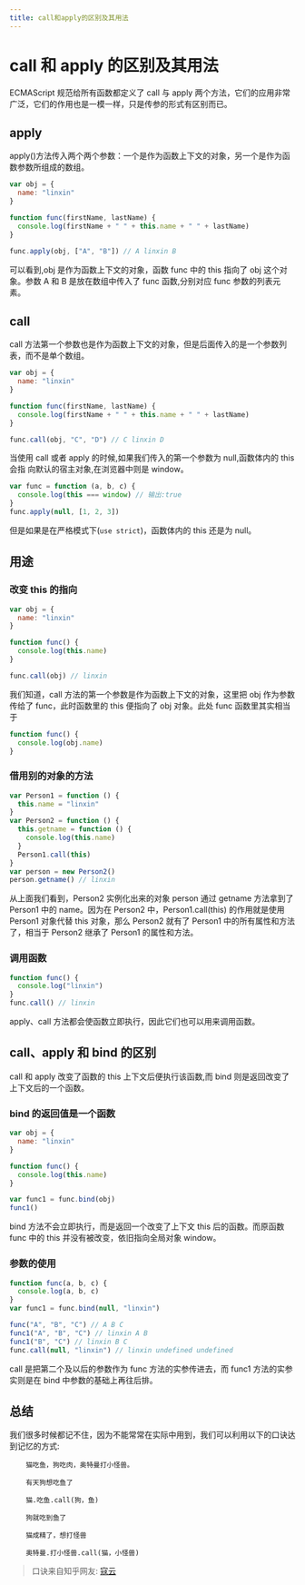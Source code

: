 ```yaml
---
title: call和apply的区别及其用法
---
```


# call 和 apply 的区别及其用法

ECMAScript 规范给所有函数都定义了 call 与 apply 两个方法，它们的应用非常广泛，它们的作用也是一模一样，只是传参的形式有区别而已。

## apply

apply()方法传入两个两个参数：一个是作为函数上下文的对象，另一个是作为函数参数所组成的数组。

```js
var obj = {
  name: "linxin"
}

function func(firstName, lastName) {
  console.log(firstName + " " + this.name + " " + lastName)
}

func.apply(obj, ["A", "B"]) // A linxin B
```

可以看到,obj 是作为函数上下文的对象，函数 func 中的 this 指向了 obj 这个对象。参数 A 和 B 是放在数组中传入了 func 函数,分别对应 func 参数的列表元素。

## call

call 方法第一个参数也是作为函数上下文的对象，但是后面传入的是一个参数列表，而不是单个数组。

```js
var obj = {
  name: "linxin"
}

function func(firstName, lastName) {
  console.log(firstName + " " + this.name + " " + lastName)
}

func.call(obj, "C", "D") // C linxin D
```

当使用 call 或者 apply 的时候,如果我们传入的第一个参数为 null,函数体内的 this 会指 向默认的宿主对象,在浏览器中则是 window。

```js
var func = function (a, b, c) {
  console.log(this === window) // 输出:true
}
func.apply(null, [1, 2, 3])
```

但是如果是在严格模式下(`use strict`)，函数体内的 this 还是为 null。

## 用途

### 改变 this 的指向

```js
var obj = {
  name: "linxin"
}

function func() {
  console.log(this.name)
}

func.call(obj) // linxin
```

我们知道，call 方法的第一个参数是作为函数上下文的对象，这里把 obj 作为参数传给了 func，此时函数里的 this 便指向了 obj 对象。此处 func 函数里其实相当于

```js
function func() {
  console.log(obj.name)
}
```

### 借用别的对象的方法

```js
var Person1 = function () {
  this.name = "linxin"
}
var Person2 = function () {
  this.getname = function () {
    console.log(this.name)
  }
  Person1.call(this)
}
var person = new Person2()
person.getname() // linxin
```

从上面我们看到，Person2 实例化出来的对象 person 通过 getname 方法拿到了 Person1 中的 name。因为在 Person2 中，Person1.call(this) 的作用就是使用 Person1 对象代替 this 对象，那么 Person2 就有了 Person1 中的所有属性和方法了，相当于 Person2 继承了 Person1 的属性和方法。

### 调用函数

```js
function func() {
  console.log("linxin")
}
func.call() // linxin
```

apply、call 方法都会使函数立即执行，因此它们也可以用来调用函数。

## call、apply 和 bind 的区别

call 和 apply 改变了函数的 this 上下文后便执行该函数,而 bind 则是返回改变了上下文后的一个函数。

### bind 的返回值是一个函数

```js
var obj = {
  name: "linxin"
}

function func() {
  console.log(this.name)
}

var func1 = func.bind(obj)
func1()
```

bind 方法不会立即执行，而是返回一个改变了上下文 this 后的函数。而原函数 func 中的 this 并没有被改变，依旧指向全局对象 window。

### 参数的使用

```js
function func(a, b, c) {
  console.log(a, b, c)
}
var func1 = func.bind(null, "linxin")

func("A", "B", "C") // A B C
func1("A", "B", "C") // linxin A B
func1("B", "C") // linxin B C
func.call(null, "linxin") // linxin undefined undefined
```

call 是把第二个及以后的参数作为 func 方法的实参传进去，而 func1 方法的实参实则是在 bind 中参数的基础上再往后排。

## 总结

我们很多时候都记不住，因为不能常常在实际中用到，我们可以利用以下的口诀达到记忆的方式:

```
    猫吃鱼，狗吃肉，奥特曼打小怪兽。

    有天狗想吃鱼了

    猫.吃鱼.call(狗，鱼)

    狗就吃到鱼了

    猫成精了，想打怪兽

    奥特曼.打小怪兽.call(猫，小怪兽)
```

> 口诀来自知乎网友: [寇云](https://www.zhihu.com/people/kou-yun/activities)

